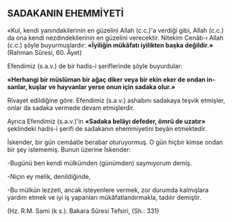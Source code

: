 ## SADAKANIN EHEMMİYETİ

«Kul, kendi yanındakilerinin en güzelini Al­lah (c.c.)'a verdiği gibi, Allah (c.c.) da ona ken­di nezdindekilerinin en güzelini verecektir. Ni­tekim Cenâb-ı Allah (c.c.) şöyle buyurmuşlardır: **«İyiliğin mükâfatı iyilikten başka değildir.»** (Rahman Sûresi, 60. Âyet)

Efendimiz (s.a.v.) de bir hadis-i şeriflerinde şöyle buyurdular:

**«Herhangi bir müslüman bir ağaç diker veya bir ekin eker de ondan in­sanlar, kuşlar ve hayvanlar yerse onun için sa­daka olur.»**

Rivayet edildiğine göre. Efendimiz (s.a.v.) ashabını sadakaya teşvik etmişler, onlar da sa­daka vermede devam etmişlerdir.

Ayrıca Efendimiz (s.a.v.)'in **«Sadaka belâyı defeder, ömrü de uzatır»** şeklindeki hadis-i şe­rifi de sadakanın ehemmiyetini beyân etmekte­dir.

İskender, bir gün cemâatle berabar oturuyormuş. O gün hiçbir kimse ondan bir şey istememiş. Bunun üzerine İskender:

-Bugünü ben kendi mülkümden (günümden) saymıyorum demiş.

-Niçin ey melik, denildiğinde,

-Bu mülkün lezzeti, ancak isteyenlere ver­mek, zor durumda kalmışlara yardım etmek ve iyi iş yapanları mükâfatlandırmakla, tadılır de­miştir.

(Hz. R.M. Sami (k s.). Bakara Sûresi Tefsiri, (Sh.: 331)
